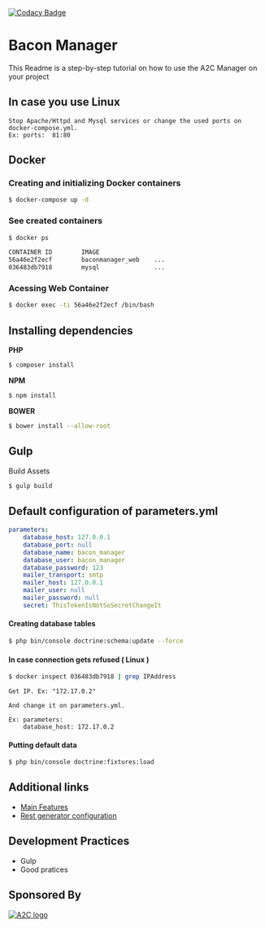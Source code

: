 [![Codacy Badge](https://api.codacy.com/project/badge/grade/0872e1d256f14bc2ba231ab9a91d5726)](https://www.codacy.com)

# Bacon Manager

This Readme is a step-by-step tutorial on how to use the A2C Manager on your project

## In case you use Linux

    Stop Apache/Httpd and Mysql services or change the used ports on docker-compose.yml. 
    Ex: ports:  81:80

## Docker

### Creating and initializing Docker containers

```bash
$ docker-compose up -d
```
### See created containers

```bash
$ docker ps

CONTAINER ID        IMAGE
56a46e2f2ecf        baconmanager_web    ...     
036483db7918        mysql               ...
```

### Acessing Web Container
```bash
$ docker exec -ti 56a46e2f2ecf /bin/bash
```

## Installing dependencies

**PHP**

```bash
$ composer install
```
**NPM**

```bash
$ npm install
```
**BOWER**

```bash
$ bower install --allow-root
```

## Gulp

Build Assets

```bash
$ gulp build
```

## Default configuration of parameters.yml
```yaml
parameters:
    database_host: 127.0.0.1
    database_port: null
    database_name: bacon_manager
    database_user: bacon_manager
    database_password: 123
    mailer_transport: smtp
    mailer_host: 127.0.0.1
    mailer_user: null
    mailer_password: null
    secret: ThisTokenIsNotSoSecretChangeIt
```
    

#### Creating database tables

```bash
$ php bin/console doctrine:schema:update --force
```   

#### In case connection gets refused ( Linux )

```bash
$ docker inspect 036483db7918 | grep IPAddress
``` 
   
    Get IP. Ex: "172.17.0.2"

    And change it on parameters.yml. 

    Ex: parameters:
        database_host: 172.17.0.2

#### Putting default data
```bash
$ php bin/console doctrine:fixtures:load
```
    

## Additional links

- [Main Features](https://github.com/a2c/bacon-manager/wiki/Features)
- [Rest generator configuration](https://github.com/a2c/bacon-manager/wiki/Rest)

## Development Practices
 - Gulp
 - Good pratices

## Sponsored By

[![A2C logo](http://www.a2c.com.br/assinatura_2014/images/logo_assinatura.jpg)](http://www.a2c.com.br)